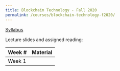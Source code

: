 ```yaml
---
title: Blockchain Technology - Fall 2020
permalink: /courses/blockchain-technology-f2020/
---
```



[Syllabus]()

Lecture slides and assigned reading:

| Week #        | Material           |
|---------------|--------------------|
| Week 1        |                    |